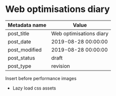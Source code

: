 # Web optimisations diary

| Metadata name | Value |
| --------- | ------ |
| post_title | Web optimisations diary |
| post_date | 2019-08-28 00:00:00 |
| post_modified | 2019-08-28 00:00:00 |
| post_status | draft |
| post_type | revision |

Insert before performance images

- Lazy load css assets